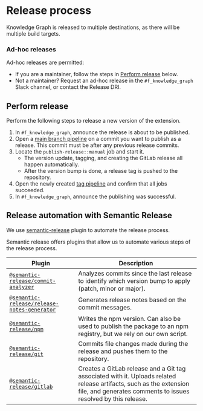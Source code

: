 # Release process

Knowledge Graph is released to multiple destinations, as there will be multiple build targets.

### Ad-hoc releases

Ad-hoc releases are permitted:

- If you are a maintainer, follow the steps in [Perform release](#perform-release) below.
- Not a maintainer? Request an ad-hoc release in the `#f_knowledge_graph` Slack channel, or contact the Release DRI.

## Perform release

Perform the following steps to release a new version of the extension.

1. In `#f_knowledge_graph`, announce the release is about to be published.
1. Open a [main branch pipeline](https://gitlab.com/gitlab-org/rust/knowledge-graph/-/pipelines?page=1&scope=all&ref=main)
   on a commit you want to publish as a release. This commit must be after any previous release commits.
1. Locate the `publish-release::manual` job and start it.
   - The version update, tagging, and creating the GitLab release all happen automatically.
   - After the version bump is done, a release tag is pushed to the repository.
1. Open the newly created [tag pipeline](https://gitlab.com/gitlab-org/rust/knowledge-graph/-/pipelines?scope=tags&page=1) and confirm that all jobs succeeded.
1. In `#f_knowledge_graph`, announce the publishing was successful.

## Release automation with Semantic Release

We use [semantic-release](https://github.com/semantic-release/semantic-release) plugin to automate the release process.

Semantic release offers plugins that allow us to automate various steps of the release process.

| Plugin                                                                                                     | Description |
|------------------------------------------------------------------------------------------------------------|-------------|
| [`@semantic-release/commit-analyzer`](https://github.com/semantic-release/commit-analyzer)                 | Analyzes commits since the last release to identify which version bump to apply (patch, minor or major). |
| [`@semantic-release/release-notes-generator`](https://github.com/semantic-release/release-notes-generator) | Generates release notes based on the commit messages. |
| [`@semantic-release/npm`](https://github.com/semantic-release/npm)                                         | Writes the npm version. Can also be used to publish the package to an npm registry, but we rely on our own script. |
| [`@semantic-release/git`](https://github.com/semantic-release/git)                                         | Commits file changes made during the release and pushes them to the repository. |
| [`@semantic-release/gitlab`](https://github.com/semantic-release/gitlab)                                   | Creates a GitLab release and a Git tag associated with it. Uploads related release artifacts, such as the extension file, and generates comments to issues resolved by this release. |
